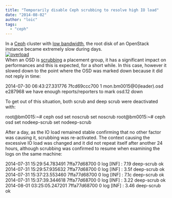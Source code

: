 ```yaml
---
title: "Temporarily disable Ceph scrubbing to resolve high IO load"
date: "2014-08-02"
author: "loic"
tags: 
  - "ceph"
---
```


In a [Ceph](http://ceph.com/) cluster with [low bandwidth](http://dachary.org/?p=2969), the root disk of an OpenStack instance became extremely slow during days.  
[![](images/overload.png "overload")](http://dachary.org/wp-uploads/2014/08/overload.png)  
When an OSD is [scrubbing](http://ceph.com/docs/master/rados/operations/placement-groups/#scrub-a-placement-group) a placement group, it has a significant impact on performances and this is expected, for a short while. In this case, however it slowed down to the point where the OSD was marked down because it did not reply in time:

2014-07-30 06:43:27.331776 7fcd69ccc700  1
   mon.bm0015@0(leader).osd e287968
   we have enough reports/reporters to mark osd.12 down

To get out of this situation, both scrub and deep scrub were deactivated with:

root@bm0015:~# ceph osd set noscrub
set noscrub
root@bm0015:~# ceph osd set nodeep-scrub
set nodeep-scrub

After a day, as the IO load remained stable confirming that no other factor was causing it, scrubbing was re-activated. The context causing the excessive IO load was changed and it did not repeat itself after another 24 hours, although scrubbing was confirmed to resume when examining the logs on the same machine:

2014-07-31 15:29:54.783491 7ffa77d68700  0 log \[INF\] : 7.19 deep-scrub ok
2014-07-31 15:29:57.935632 7ffa77d68700  0 log \[INF\] : 3.5f deep-scrub ok
2014-07-31 15:37:23.553460 7ffa77d68700  0 log \[INF\] : 7.1c deep-scrub ok
2014-07-31 15:37:39.344618 7ffa77d68700  0 log \[INF\] : 3.22 deep-scrub ok
2014-08-01 03:25:05.247201 7ffa77d68700  0 log \[INF\] : 3.46 deep-scrub ok
